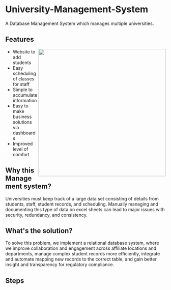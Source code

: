 # University-Management-System
A Database Management System which manages multiple universities.

## Features

<img align="right" width="400" height="auto" src="https://github.com/harshitparikh1/University-Management-System/blob/main/public/images/university.gif">

- Website to add students
- Easy scheduling of classes for staff
- Simple to accumulate information
- Easy to make business solutions via dashboards
- Improved level of comfort

## Why this Management system?

Universities must keep track of a large data set consisting of details from students, staff, student records, and scheduling. 
Manually managing and documenting this type of data on excel sheets can lead to major issues with security, redundancy, and consistency. 

## What's the solution?

To solve this problem, we implement a relational database system, where we improve collaboration and engagement across affiliate locations and departments, manage complex student records more efficiently, integrate and automate mapping new records to the correct table, and gain better insight and transparency for regulatory compliance.

## Steps


